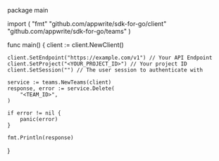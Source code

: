 package main

import (
    "fmt"
    "github.com/appwrite/sdk-for-go/client"
    "github.com/appwrite/sdk-for-go/teams"
)

func main() {
    client := client.NewClient()

    client.SetEndpoint("https://example.com/v1") // Your API Endpoint
    client.SetProject("<YOUR_PROJECT_ID>") // Your project ID
    client.SetSession("") // The user session to authenticate with

    service := teams.NewTeams(client)
    response, error := service.Delete(
        "<TEAM_ID>",
    )

    if error != nil {
        panic(error)
    }

    fmt.Println(response)
}
